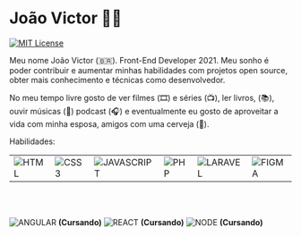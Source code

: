 
# João Victor 👩‍💻

[![MIT License](https://img.shields.io/badge/LinkedIn-0077B5?style=for-the-badge&logo=linkedin&logoColor=white)](https://www.linkedin.com/in/jvictordels/)


Meu nome João Victor (🇧🇷). Front-End Developer 2021. Meu sonho é poder contribuir e aumentar minhas habilidades com projetos open source, obter mais conhecimento e técnicas como desenvolvedor.

No meu tempo livre gosto de ver filmes (🎞️) e séries (📺), ler livros, (📚), ouvir músicas (🎵) podcast (🎧) e eventualmente eu gosto de aproveitar a vida com minha esposa, amigos com uma cerveja (🍺).

Habilidades:
<table>
  <tr>
    <td valign="top"><img alt="HTML" src="https://img.shields.io/badge/HTML5-E34F26?style=for-the-badge&logo=html5&logoColor=white" /></td>
    <td valign="top"><img alt="CSS3" src="https://img.shields.io/badge/CSS3-1572B6?style=for-the-badge&logo=css3&logoColor=white" /> </td>
    <td valign="top"><img alt="JAVASCRIPT" src="https://img.shields.io/badge/JavaScript-323330?style=for-the-badge&logo=javascript&logoColor=F7DF1E" /> </td>
    <td valign="top"><img alt="PHP" src="https://img.shields.io/badge/-PHP-442244.svg?logo=php&style=flat" /> </td>
    <td valign="top"><img alt="LARAVEL" src="https://img.shields.io/badge/Laravel-FF2D20?style=flat-square&logo=Laravel&logoColor=white" /></td>
    <td valign="top"><img alt="FIGMA" src="https://img.shields.io/badge/Figma-F24E1E?style=for-the-badge&logo=figma&logoColor=white" /></td>
    
    
  </tr>
</table>

<br>
<br>

<img alt="ANGULAR" src="https://img.shields.io/badge/Angular-DD0031?style=for-the-badge&logo=angular&logoColor=white" /> <strong>(Cursando)</strong>
<img alt="REACT" src="https://img.shields.io/badge/React-20232A?style=for-the-badge&logo=react&logoColor=61DAFB" /> <strong>(Cursando)</strong>
<img alt="NODE" src="https://img.shields.io/badge/Node.js-43853D?style=for-the-badge&logo=node.js&logoColor=white" /> <strong>(Cursando)</strong>
